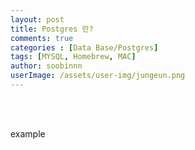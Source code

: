 ```yaml
---
layout: post
title: Postgres 란?
comments: true
categories : [Data Base/Postgres]
tags: [MYSQL, Homebrew, MAC]
author: soobinnn
userImage: /assets/user-img/jungeun.png
---
```


<br><br>

example